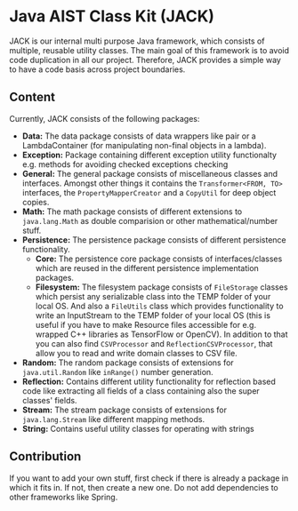 # Java AIST Class Kit (JACK)

JACK is our internal multi purpose Java framework, which consists of multiple, reusable utility classes.
The main goal of this framework is to avoid code duplication in all our project. Therefore, JACK provides a simple way to have a code basis across project boundaries.

## Content

Currently, JACK consists of the following packages:

- **Data:** The data package consists of data wrappers like pair or a LambdaContainer (for manipulating non-final objects in a lambda).
- **Exception:** Package containing different exception utility functionalty e.g. methods for avoiding checked exceptions checking
- **General:** The general package consists of miscellaneous classes and interfaces. Amongst other things it contains the `Transformer<FROM, TO>` interfaces, the `PropertyMapperCreator` and a `CopyUtil` for deep object copies.
- **Math:** The math package consists of different extensions to `java.lang.Math` as double comparision or other mathematical/number stuff. 
- **Persistence:** The persistence package consists of different persistence functionality.
  - **Core:** The persistence core package consists of interfaces/classes which are reused in the different persistence implementation packages.
  - **Filesystem:** The filesystem package consists of `FileStorage` classes which persist any serializable class into the TEMP folder of your local OS. And also a `FileUtils` class which provides functionality to write an InputStream to the TEMP folder of your local OS (this is useful if you have to make Resource files accessible for e.g. wrapped C++ libraries as TensorFlow or OpenCV). In addition to that you can also find `CSVProcessor` and `ReflectionCSVProcessor`, that allow you to read and write domain classes to CSV file.
- **Random:** The random package consists of extensions for `java.util.Random` like `inRange()` number generation. 
- **Reflection:** Contains different utility functionality for reflection based code like extracting all fields of a class containing also the super classes' fields.
- **Stream:** The stream package consists of extensions for `java.lang.Stream` like different mapping methods.
- **String:** Contains useful utility classes for operating with strings

## Contribution

If you want to add your own stuff, first check if there is already a package in which it fits in. If not, then create a new one.
Do not add dependencies to other frameworks like Spring.